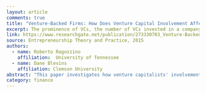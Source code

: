 ```yaml
---
layout: article
comments: true
title: "Venture-Backed Firms: How Does Venture Capital Involvement Affect Their Likelihood of Going Public or Being Acquired?"
excerpt: The prominence of VCs, the number of VCs invested in a company, and the timing, duration, and magnitude of investments all affect exit outcomes, although their effects tend to differ depending on whether the exit occurs via an acquisition or IPO.
link: https://www.researchgate.net/publication/273330703_Venture-Backed_Firms_How_Does_Venture_Capital_Involvement_Affect_Their_Likelihood_of_Going_Public_or_Being_Acquired
source: Entrepreneurship Theory and Practice, 2015
authors:
  - name: Roberto Ragozzino
    affiliation:  University of Tennessee
  - name: Dane Blevins
    affiliation: Clemson University
abstract: "This paper investigates how venture capitalists' involvement in new ventures affects the likelihood of entrepreneurial exit, either via an acquisition or via an initial public offering. We examine the prominence of venture capitals (VCs), the number of VCs invested in a company, as well as the timing, duration, and magnitude of their investments in new ventures. We find that each of these dimensions directly explains entrepreneurial exit, although their effects tend to differ depending on whether the exit occurs via an acquisition or an initial public offering (IPO). These results withstand several robustness checks and offer a more precise account of how the relationship between new ventures and VC firms unfolds in the early years of the entrepreneurial cycle."
category: finance
---
```

